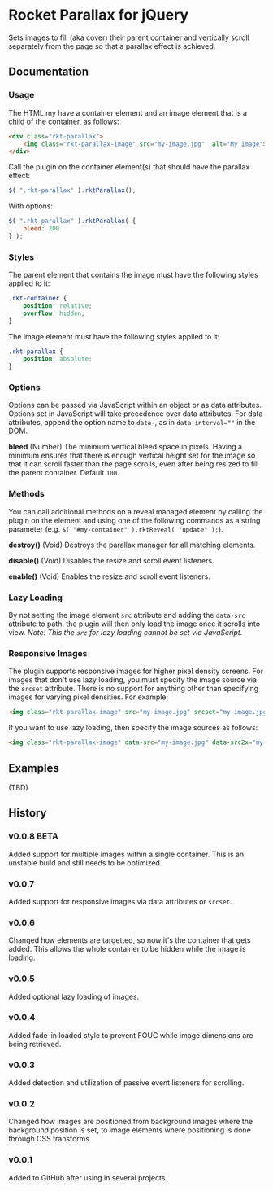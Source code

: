 # Rocket Parallax for jQuery
Sets images to fill (aka cover) their parent container and vertically scroll separately from the page so that a parallax effect is achieved.

## Documentation
### Usage
The HTML my have a container element and an image element that is a child of the container, as follows:

```html
<div class="rkt-parallax">
	<img class="rkt-parallax-image" src="my-image.jpg"  alt="My Image">
</div>
```

Call the plugin on the container element(s) that should have the parallax effect:

```javascript
$( ".rkt-parallax" ).rktParallax();
```

With options:
```javascript
$( ".rkt-parallax" ).rktParallax( {
	bleed: 200
} );
```


### Styles
The parent element that contains the image must have the following styles applied to it:

```css
.rkt-container {
	position: relative;
	overflow: hidden;
}
```

The image element must have the following styles applied to it:

```css
.rkt-parallax {
	position: absolute;
}
```


### Options
Options can be passed via JavaScript within an object or as data attributes.  Options set in JavaScript will take precedence over data attributes.  For data attributes, append the option name to `data-`, as in `data-interval=""` in the DOM.

**bleed** (Number) The minimum vertical bleed space in pixels.  Having a minimum ensures that there is enough vertical height set for the image so that it can scroll faster than the page scrolls, even after being resized to fill the parent container.  Default `100`.



### Methods
You can call additional methods on a reveal managed element by calling the plugin on the element and using one of the following commands as a string parameter (e.g. `$( "#my-container" ).rktReveal( "update" );`).

**destroy()** (Void) Destroys the parallax manager for all matching elements.

**disable()** (Void) Disables the resize and scroll event listeners.

**enable()** (Void) Enables the resize and scroll event listeners.



### Lazy Loading
By not setting the image element `src` attribute and adding the `data-src` attribute to path, the plugin will then only load the image once it scrolls into view.  *Note: This the `src` for lazy loading cannot be set via JavaScript.*


### Responsive Images
The plugin supports responsive images for higher pixel density screens.  For images that don't use lazy loading, you must specify the image source via the `srcset` attribute.  There is no support for anything other than specifying images for varying pixel densities.  For example:

```html
<img class="rkt-parallax-image" src="my-image.jpg" srcset="my-image.jpg 1x, my-image@2x.jpg 2x" alt="My Image">
```

If you want to use lazy loading, then specify the image sources as follows:

```html
<img class="rkt-parallax-image" data-src="my-image.jpg" data-src2x="my-image@2x.jpg" alt="My Image">
```



## Examples
(TBD)



## History
### v0.0.8 BETA
Added support for multiple images within a single container.  This is an unstable build and still needs to be optimized.

### v0.0.7
Added support for responsive images via data attributes or `srcset`.

### v0.0.6
Changed how elements are targetted, so now it's the container that gets added.  This allows the whole container to be hidden while the image is loading.

### v0.0.5
Added optional lazy loading of images.

### v0.0.4
Added fade-in loaded style to prevent FOUC while image dimensions are being retrieved.

### v0.0.3
Added detection and utilization of passive event listeners for scrolling.

### v0.0.2
Changed how images are positioned from background images where the background position is set, to image elements where positioning is done through CSS transforms.

### v0.0.1
Added to GitHub after using in several projects.
